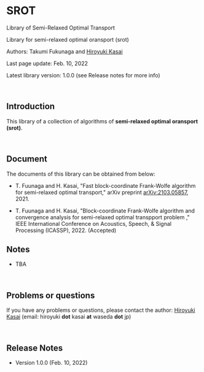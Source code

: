 # SROT
Library of Semi-Relaxed Optimal Transport

Library for semi-relaxed optimal oransport (srot)

Authors: Takumi Fukunaga and [Hiroyuki Kasai](http://kasai.comm.waseda.ac.jp/kasai/)

Last page update: Feb. 10, 2022

Latest library version: 1.0.0 (see Release notes for more info)

<br />

Introduction
----------
This library of a collection of algorithms of **semi-relaxed optimal oransport (srot)**. 

<br />


Document
----------
The documents of this library can be obtained from below:

- T. Fuunaga and H. Kasai, "Fast block-coordinate Frank-Wolfe algorithm for semi-relaxed optimal transport," arXiv preprint [arXiv:2103.05857](https://arxiv.org/abs/2103.05857), 2021.

- T. Fuunaga and H. Kasai, "Block-coordinate Frank-Wolfe algorithm and convergence analysis for semi-relaxed optimal transpport problem ," IEEE International Conference on Acoustics, Speech, & Signal Processing (ICASSP), 2022. (Accepted)


Notes
-------
- TBA

<br />

Problems or questions
---------------------
If you have any problems or questions, please contact the author: [Hiroyuki Kasai](http://kasai.comm.waseda.ac.jp/kasai/) (email: hiroyuki **dot** kasai **at** waseda **dot** jp)

<br />

Release Notes
--------------
* Version 1.0.0 (Feb. 10, 2022)
